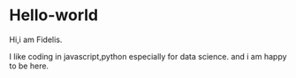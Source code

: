 # Hello-world

Hi,i am Fidelis.

I like coding in javascript,python especially for data science.
and i am happy to be here.
